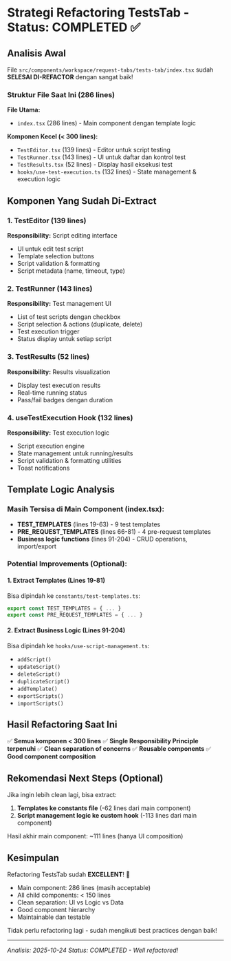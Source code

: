 # Strategi Refactoring TestsTab - Status: COMPLETED ✅

## Analisis Awal

File `src/components/workspace/request-tabs/tests-tab/index.tsx` sudah **SELESAI DI-REFACTOR** dengan sangat baik!

### Struktur File Saat Ini (286 lines)

**File Utama:**
- `index.tsx` (286 lines) - Main component dengan template logic

**Komponen Kecel (< 300 lines):**
- `TestEditor.tsx` (139 lines) - Editor untuk script testing
- `TestRunner.tsx` (143 lines) - UI untuk daftar dan kontrol test
- `TestResults.tsx` (52 lines) - Display hasil eksekusi test
- `hooks/use-test-execution.ts` (132 lines) - State management & execution logic

## Komponen Yang Sudah Di-Extract

### 1. TestEditor (139 lines)
**Responsibility:** Script editing interface
- UI untuk edit test script
- Template selection buttons
- Script validation & formatting
- Script metadata (name, timeout, type)

### 2. TestRunner (143 lines)
**Responsibility:** Test management UI
- List of test scripts dengan checkbox
- Script selection & actions (duplicate, delete)
- Test execution trigger
- Status display untuk setiap script

### 3. TestResults (52 lines)
**Responsibility:** Results visualization
- Display test execution results
- Real-time running status
- Pass/fail badges dengan duration

### 4. useTestExecution Hook (132 lines)
**Responsibility:** Test execution logic
- Script execution engine
- State management untuk running/results
- Script validation & formatting utilities
- Toast notifications

## Template Logic Analysis

### Masih Tersisa di Main Component (index.tsx):
- **TEST_TEMPLATES** (lines 19-63) - 9 test templates
- **PRE_REQUEST_TEMPLATES** (lines 66-81) - 4 pre-request templates
- **Business logic functions** (lines 91-204) - CRUD operations, import/export

### Potential Improvements (Optional):

#### 1. Extract Templates (Lines 19-81)
Bisa dipindah ke `constants/test-templates.ts`:
```typescript
export const TEST_TEMPLATES = { ... }
export const PRE_REQUEST_TEMPLATES = { ... }
```

#### 2. Extract Business Logic (Lines 91-204)
Bisa dipindah ke `hooks/use-script-management.ts`:
- `addScript()`
- `updateScript()`
- `deleteScript()`
- `duplicateScript()`
- `addTemplate()`
- `exportScripts()`
- `importScripts()`

## Hasil Refactoring Saat Ini

✅ **Semua komponen < 300 lines**
✅ **Single Responsibility Principle terpenuhi**
✅ **Clean separation of concerns**
✅ **Reusable components**
✅ **Good component composition**

## Rekomendasi Next Steps (Optional)

Jika ingin lebih clean lagi, bisa extract:

1. **Templates ke constants file** (-62 lines dari main component)
2. **Script management logic ke custom hook** (-113 lines dari main component)

Hasil akhir main component: ~111 lines (hanya UI composition)

## Kesimpulan

Refactoring TestsTab sudah **EXCELLENT**! 🎉

- Main component: 286 lines (masih acceptable)
- All child components: < 150 lines
- Clean separation: UI vs Logic vs Data
- Good component hierarchy
- Maintainable dan testable

Tidak perlu refactoring lagi - sudah mengikuti best practices dengan baik!

---

*Analisis: 2025-10-24*
*Status: COMPLETED - Well refactored!*